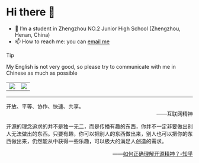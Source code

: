 <!-- 这个文件就是一坨屎山，不要借鉴 -->

# Hi there 👋
- 🌱 I’m a student in Zhengzhou NO.2 Junior High School (Zhengzhou, Henan, China)
- 📫 How to reach me: you can [email me](mailto:ymy213456@163.com)
> [!TIP]
> My English is not very good, so please try to communicate with me in Chinese as much as possible

<div align="center" style="border: none;">
  <table>
    <tr>
      <td>
        <picture>
          <source media="(prefers-color-scheme: dark)" srcset="https://github-readme-stats-eta-five-16.vercel.app/api?username=ymy139&show_icons=true&hide_border=true&count_private=true&include_all_commits=true&role=OWNER,ORGANIZATION_MEMBER,COLLABORATOR">
          <img align="center" src="https://github-readme-stats-eta-five-16.vercel.app/api?username=ymy139&show_icons=true&hide_border=true&count_private=true&include_all_commits=true&role=OWNER,ORGANIZATION_MEMBER,COLLABORATOR"></img>
        </picture>
      </td>
      <td>
        <picture>
          <source media="(prefers-color-scheme: dark)" srcset="https://github-readme-stats-eta-five-16.vercel.app/api/top-langs/?username=ymy139&layout=compact&hide_border=true&langs_count=12&role=OWNER,ORGANIZATION_MEMBER,COLLABORATOR">
          <img align="center" src="https://github-readme-stats-eta-five-16.vercel.app/api/top-langs/?username=ymy139&layout=compact&hide_border=true&langs_count=12&role=OWNER,ORGANIZATION_MEMBER,COLLABORATOR"></img>
        </picture>
      </td>
    </tr>
  </table>
</div>

---
<div>
开放、平等、协作、快速、共享。</div>
<div align="right">
——互联网精神
</div>
<p></p>
<div>
开源的理念追求的并不是独一无二，而是传播有趣的东西，你并不一定非要做出别人无法做出的东西。只要有趣，你可以把别人的东西做出来，别人也可以把你的东西做出来，仍然能从中获得一些乐趣，可以极大的满足人创造的需求。</div>
<div align="right">

——[如何正确理解开源精神？-知乎](https://www.zhihu.com/question/383024084)
</div>
